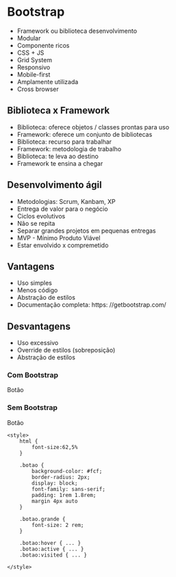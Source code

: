 # Bootstrap

- Framework ou biblioteca desenvolvimento
- Modular 
- Componente ricos
- CSS + JS
- Grid System <!-- Tipo um layout formato de grade -->
- Responsivo <!-- Ele se adapta seja pc, tv, smartphone -->
- Mobile-first <!-- Pensa primeiro no mobile(celular) -->
- Amplamente utilizada
- Cross browser

## Biblioteca x Framework

- Biblioteca: oferece objetos / classes prontas para uso
- Framework: oferece um conjunto de bibliotecas
- Biblioteca: recurso para trabalhar
- Framework: metodologia de trabalho <!-- Ensina a pensar no layout -->
- Biblioteca: te leva ao destino <!-- Já esta pronto -->
- Framework te ensina a chegar

## Desenvolvimento ágil

- Metodologias: Scrum, Kanbam, XP <!-- Faz quebras ou seja faz quebras de ciclos de desenvolvimento -->
- Entrega de valor para o negócio 
- Ciclos evolutivos
- Não se repita
- Separar grandes projetos em pequenas entregas
- MVP - Mínimo Produto Viável
- Estar envolvido x compremetido

## Vantagens

- Uso simples
- Menos código
- Abstração de estilos
- Documentação completa: https: //getbootstrap.com/

## Desvantagens

- Uso excessivo
- Override de estilos (sobreposição)
- Abstração de estilos

### Com Bootstrap

<a class = "btn btn-lg">Botão</a>

### Sem Bootstrap

<a class = "btn btn-lg">Botão</a>

    <style>
        html {
            font-size:62,5%
        }

        .botao {
            background-color: #fcf;
            border-radius: 2px;
            display: block;
            font-family: sans-serif;
            padding: 1rem 1.8rem;
            margin 4px auto
        }

        .botao.grande {
            font-size: 2 rem;
        }

        .botao:hover { ... }
        .botao:active { ... }
        .botao:visited { ... }

    </style>
